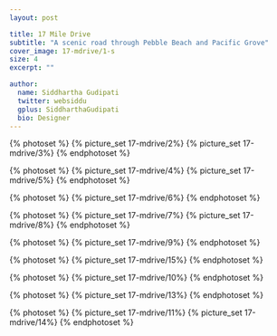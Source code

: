 ```yaml
---
layout: post

title: 17 Mile Drive
subtitle: "A scenic road through Pebble Beach and Pacific Grove"
cover_image: 17-mdrive/1-s
size: 4
excerpt: ""

author:
  name: Siddhartha Gudipati
  twitter: websiddu
  gplus: SiddharthaGudipati
  bio: Designer
---
```



{% photoset %}
  {% picture_set 17-mdrive/2%}
  {% picture_set 17-mdrive/3%}
{% endphotoset %}

{% photoset %}
  {% picture_set 17-mdrive/4%}
  {% picture_set 17-mdrive/5%}
{% endphotoset %}

{% photoset %}
  {% picture_set 17-mdrive/6%}
{% endphotoset %}

{% photoset %}
  {% picture_set 17-mdrive/7%}
  {% picture_set 17-mdrive/8%}
{% endphotoset %}

{% photoset %}
  {% picture_set 17-mdrive/9%}
{% endphotoset %}

{% photoset %}
  {% picture_set 17-mdrive/15%}
{% endphotoset %}

{% photoset %}
  {% picture_set 17-mdrive/10%}
{% endphotoset %}

{% photoset %}
  {% picture_set 17-mdrive/13%}
{% endphotoset %}

{% photoset %}
  {% picture_set 17-mdrive/11%}
  {% picture_set 17-mdrive/14%}
{% endphotoset %}
